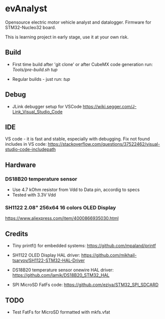 # evAnalyst
Opensource electric motor vehicle analyst and datalogger.
Firmware for STM32-Nucleo32 board.

This is learning project in early stage, use it at your own risk.


## Build
* First time build after 'git clone' or after CubeMX code generation run:
_Tools/pre-build.sh_
_tup_

* Regular builds - just run:
_tup_


## Debug
* JLink debugger setup for VSCode https://wiki.segger.com/J-Link_Visual_Studio_Code


## IDE
VS code - it is fast and stable, especially with debugging.
Fix not found includes in VS code:
https://stackoverflow.com/questions/37522462/visual-studio-code-includepath


## Hardware
### DS18B20 temperature sensor
* Use 4.7 kOhm resistor from Vdd to Data pin, accordig to specs
* Tested with 3.3V Vdd

### SH1122 2.08" 256x64 16 colors OLED Display
https://www.aliexpress.com/item/4000866935030.html


## Credits
* Tiny printf() for embedded systems:
https://github.com/mpaland/printf

* SH1122 OLED Display HAL driver:
https://github.com/mikhail-tsaryov/SH1122-STM32-HAL-Driver

* DS18B20 temperature sensor onewire HAL driver:
https://github.com/lamik/DS18B20_STM32_HAL

* SPI MicroSD FatFs code:
https://github.com/eziya/STM32_SPI_SDCARD


## TODO
* Test FatFs for MicroSD formatted with mkfs.vfat
